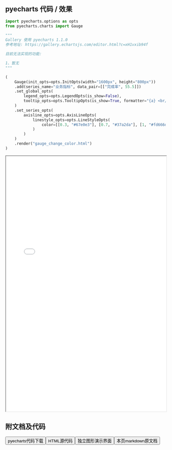 
## pyecharts 代码 / 效果

```python
import pyecharts.options as opts
from pyecharts.charts import Gauge

"""
Gallery 使用 pyecharts 1.1.0
参考地址: https://gallery.echartsjs.com/editor.html?c=xH1vxib94f

目前无法实现的功能:

1、暂无
"""

(
    Gauge(init_opts=opts.InitOpts(width="1600px", height="800px"))
    .add(series_name="业务指标", data_pair=[["完成率", 55.5]])
    .set_global_opts(
        legend_opts=opts.LegendOpts(is_show=False),
        tooltip_opts=opts.TooltipOpts(is_show=True, formatter="{a} <br/>{b} : {c}%"),
    )
    .set_series_opts(
        axisline_opts=opts.AxisLineOpts(
            linestyle_opts=opts.LineStyleOpts(
                color=[[0.3, "#67e0e3"], [0.7, "#37a2da"], [1, "#fd666d"]], width=30
            )
        )
    )
    .render("gauge_change_color.html")
)

```

<iframe width="100%" height="800px" src="/pyecharts/Gauge/gauge_change_color.html"></iframe>

## 附文档及代码

<a href="https://cdn.jsdelivr.net/gh/wfy-belief/python/docs/pyecharts/Gauge/gauge_change_color.py"><button class="mybutton">pyecharts代码下载</button></a><a href="https://cdn.jsdelivr.net/gh/wfy-belief/python/docs/pyecharts/Gauge/gauge_change_color.html"><button class="mybutton">HTML源代码</button></a><a href="https://python.wfyblog.cn/pyecharts/Gauge/gauge_change_color.html"><button class="mybutton">独立图形演示界面</button></a><a href="https://cdn.jsdelivr.net/gh/wfy-belief/python/docs/pyecharts/Gauge/gauge_change_color.md"><button class="mybutton">本页markdown原文档</button></a>
